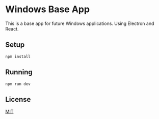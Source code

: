 # Windows Base App

This is a base app for future Windows applications. Using Electron and React.

## Setup

```
npm install
```

## Running
```
npm run dev
```

## License
[MIT](https://choosealicense.com/licenses/mit/)